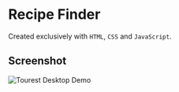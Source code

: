 
# Recipe Finder 
Created exclusively with `HTML`, `CSS` and `JavaScript`.

## Screenshot

![Tourest Desktop Demo](./Screenshot.png "Desktop Demo")
